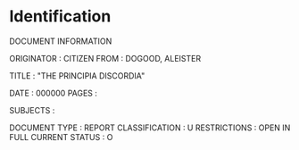 # Identification

DOCUMENT INFORMATION

ORIGINATOR : CITIZEN
FROM : DOGOOD, ALEISTER

TITLE : "THE PRINCIPIA DISCORDIA"

DATE : 000000
PAGES : 

SUBJECTS : 

DOCUMENT TYPE : REPORT
CLASSIFICATION : U
RESTRICTIONS : OPEN IN FULL
CURRENT STATUS : O
